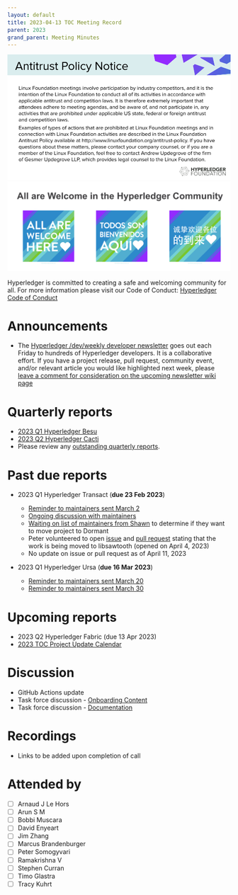 ```yaml
---
layout: default
title: 2023-04-13 TOC Meeting Record
parent: 2023
grand_parent: Meeting Minutes
---
```

![Antitrust Policy Notice](../images/antitrust-policy-notice.png "Antitrust Policy Notice")
![All are Welcome in the Hyperledger Community](../images/all-are-welcome.png "All are Welcome in the Hyperledger Community")

Hyperledger is committed to creating a safe and welcoming community for all. For more information please visit our Code of Conduct: [Hyperledger Code of Conduct](https://toc.hyperledger.org/governing-documents/code-of-conduct.html)

# Announcements
* The [Hyperledger /dev/weekly developer newsletter](https://wiki.hyperledger.org/pages/viewpage.action?pageId=39618905) goes out each Friday to hundreds of Hyperledger developers. It is a collaborative effort. If you have a project release, pull request, community event, and/or relevant article you would like highlighted next week, please [leave a comment for consideration on the upcoming newsletter wiki page](https://wiki.hyperledger.org/display/DR/2023)

# Quarterly reports
* [2023 Q1 Hyperledger Besu](https://github.com/hyperledger/toc/pull/88)
* [2023 Q2 Hyperledger Cacti](https://github.com/hyperledger/toc/pull/92)
* Please review any [outstanding quarterly reports](https://github.com/hyperledger/toc/pulls?q=is%3Apr+is%3Aopen+label%3Aquarterly-report+user-review-requested%3A%40me).

# Past due reports
* 2023 Q1 Hyperledger Transact (**due 23 Feb 2023**)
    * [Reminder to maintainers sent March 2](https://discord.com/channels/905194001349627914/941414458922790982/1080893688441491536)
    * [Ongoing discussion with maintainers](https://discord.com/channels/905194001349627914/941414458922790982/1081247988275486752)
    * [Waiting on list of maintainers from Shawn](https://discord.com/channels/905194001349627914/941414458922790982/1083097678461800580) to determine if they want to move project to Dormant
    * Peter volunteered to open [issue](https://github.com/hyperledger/transact/issues/375) and [pull request](https://github.com/hyperledger/transact/pull/376) stating that the work is being moved to libsawtooth (opened on April 4, 2023)
    * No update on issue or pull request as of April 11, 2023

* 2023 Q1 Hyperledger Ursa (**due 16 Mar 2023**)
    * [Reminder to maintainers sent March 20](https://discord.com/channels/905194001349627914/941474924516737126/1087428893255942174)
    * [Reminder to maintainers sent March 30](https://discord.com/channels/905194001349627914/941474924516737126/1091000974136578068)

# Upcoming reports
* 2023 Q2 Hyperledger Fabric (due 13 Apr 2023)
* [2023 TOC Project Update Calendar](https://wiki.hyperledger.org/display/TSC/2023+TOC+Project+Update+Calendar)

# Discussion
* GitHub Actions update
* Task force discussion - [Onboarding Content](https://github.com/hyperledger/toc/issues/47)
* Task force discussion - [Documentation](https://github.com/hyperledger/toc/issues/46)

# Recordings
* Links to be added upon completion of call

# Attended by
* [ ] Arnaud J Le Hors
* [ ] Arun S M
* [ ] Bobbi Muscara
* [ ] David Enyeart
* [ ] Jim Zhang
* [ ] Marcus Brandenburger
* [ ] Peter Somogyvari
* [ ] Ramakrishna V
* [ ] Stephen Curran
* [ ] Timo Glastra
* [ ] Tracy Kuhrt

